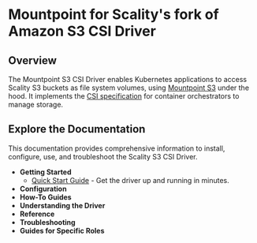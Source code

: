 # Mountpoint for Scality's fork of Amazon S3 CSI Driver

## Overview

The Mountpoint S3 CSI Driver enables Kubernetes applications to access Scality S3 buckets as file system volumes,
using [Mountpoint S3](https://github.com/awslabs/mountpoint-s3) under the hood.
It implements the [CSI specification](https://github.com/container-storage-interface/spec/blob/master/spec.md)
for container orchestrators to manage storage.

## Explore the Documentation

This documentation provides comprehensive information to install, configure, use, and troubleshoot the Scality S3 CSI Driver.

- **Getting Started**
  - [Quick Start Guide](quick-start.md) - Get the driver up and running in minutes.
- **Configuration**
- **How-To Guides**
- **Understanding the Driver**
- **Reference**
- **Troubleshooting**
- **Guides for Specific Roles**
